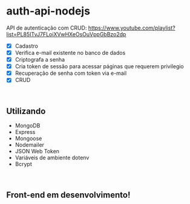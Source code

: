 # auth-api-nodejs
API de autenticação com CRUD: https://www.youtube.com/playlist?list=PL85ITvJ7FLoiXVwHXeOsOuVppGbBzo2dp <br>

- [x] Cadastro
- [x] Verifica e-mail existente no banco de dados
- [x] Criptografa a senha
- [x] Cria token de sessão para acessar páginas que requerem privilegio
- [x] Recuperação de senha com token via e-mail
- [x] CRUD
<br>

## Utilizando
- MongoDB
- Express
- Mongoose
- Nodemailer
- JSON Web Token
- Variáveis de ambiente dotenv
- Bcrypt
<br>

## Front-end em desenvolvimento!
